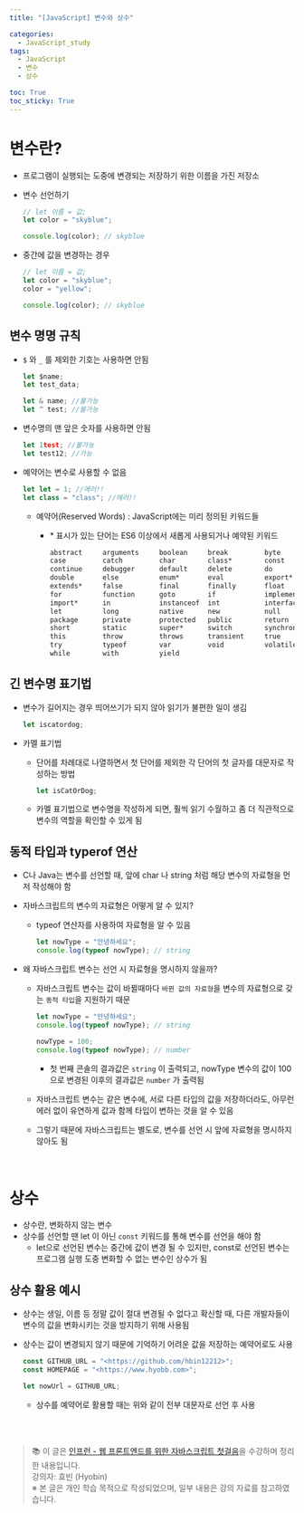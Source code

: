 ```yaml
---
title: "[JavaScript] 변수와 상수"

categories:
  - JavaScript_study
tags:
  - JavaScript
  - 변수
  - 상수

toc: True
toc_sticky: True
---
```


# 변수란?

- 프로그램이 실행되는 도중에 변경되는 저장하기 위한 이름을 가진 저장소
- 변수 선언하기

  ```jsx
  // let 이름 = 값;
  let color = "skyblue";

  console.log(color); // skyblue
  ```

- 중간에 값을 변경하는 경우

  ```jsx
  // let 이름 = 값;
  let color = "skyblue";
  color = "yellow";

  console.log(color); // skyblue
  ```

## 변수 명명 규칙

- `$` 와 `_` 를 제외한 기호는 사용하면 안됨

  ```jsx
  let $name;
  let test_data;

  let & name; //불가능
  let ^ test; //불가능
  ```

- 변수명의 맨 앞은 숫자를 사용하면 안됨
  ```jsx
  let 1test; //불가능
  let test12; //가능
  ```
- 예약어는 변수로 사용할 수 없음

  ```jsx
  let let = 1; //에러!!
  let class = "class"; //에러!!
  ```

  - 예약어(Reserved Words) : JavaScript에는 미리 정의된 키워드들

    - \* 표시가 있는 단어는 ES6 이상에서 새롭게 사용되거나 예약된 키워드

      ```txt
      abstract     arguments     boolean     break         byte
      case         catch         char        class*        const
      continue     debugger      default     delete        do
      double       else          enum*       eval          export*
      extends*     false         final       finally       float
      for          function      goto        if            implements
      import*      in            instanceof  int           interface
      let          long          native      new           null
      package      private       protected   public        return
      short        static        super*      switch        synchronized
      this         throw         throws      transient     true
      try          typeof        var         void          volatile
      while        with          yield
      ```

## 긴 변수명 표기법

- 변수가 길어지는 경우 띄어쓰기가 되지 않아 읽기가 불편한 일이 생김

  ```jsx
  let iscatordog;
  ```

- 카멜 표기법

  - 단어를 차례대로 나열하면서 첫 단어를 제외한 각 단어의 첫 글자를 대문자로 작성하는 방법

    ```jsx
    let isCatOrDog;
    ```

  - 카멜 표기법으로 변수명을 작성하게 되면, 훨씩 읽기 수월하고 좀 더 직관적으로 변수의 역할을 확인할 수 있게 됨

## 동적 타입과 typerof 연산

- C나 Java는 변수를 선언할 때, 앞에 char 나 string 처럼 해당 변수의 자료형을 먼저 작성해야 함
- 자바스크립트의 변수의 자료형은 어떻게 알 수 있지?

  - typeof 연산자를 사용하여 자료형을 알 수 있음

    ```jsx
    let nowType = "안녕하세요";
    console.log(typeof nowType); // string
    ```

- 왜 자바스크립트 변수는 선언 시 자료형을 명시하지 않을까?

  - 자바스크립트 변수는 값이 바뀔때마다 `바뀐 값의 자료형`을 변수의 자료형으로 갖는 `동적 타입`을 지원하기 때문

    ```jsx
    let nowType = "안녕하세요";
    console.log(typeof nowType); // string

    nowType = 100;
    console.log(typeof nowType); // number
    ```

    - 첫 번째 콘솔의 결과값은 `string` 이 출력되고, nowType 변수의 값이 100으로 변경된 이후의 결과값은 `number` 가 출력됨

  - 자바스크립트 변수는 같은 변수에, 서로 다른 타입의 값을 저장하더라도, 아무런 에러 없이 유연하게 값과 함께 타입이 변하는 것을 알 수 있음
  - 그렇기 때문에 자바스크립트는 별도로, 변수를 선언 시 앞에 자료형을 명시하지 않아도 됨

<br>

# 상수

- 상수란, 변화하지 않는 변수
- 상수를 선언할 땐 let 이 아닌 `const` 키워드를 통해 변수를 선언을 해야 함
  - let으로 선언된 변수는 중간에 값이 변경 될 수 있지만, const로 선언된 변수는 프로그램 실행 도중 변화할 수 없는 변수인 상수가 됨

## 상수 활용 예시

- 상수는 생일, 이름 등 정말 값이 절대 변경될 수 없다고 확신할 때, 다른 개발자들이 변수의 값을 변화시키는 것을 방지하기 위해 사용됨
- 상수는 값이 변경되지 않기 때문에 기억하기 어려운 값을 저장하는 예약어로도 사용

  ```jsx
  const GITHUB_URL = "<https://github.com/hbin12212>";
  const HOMEPAGE = "<https://www.hyobb.com>";

  let nowUrl = GITHUB_URL;
  ```

  - 상수를 예약어로 활용할 때는 위와 같이 전부 대문자로 선언 후 사용

<br>
<br>

> 📚 이 글은 [인프런 - 웹 프론트엔드를 위한 자바스크립트 첫걸음](https://www.inflearn.com/course/%ED%94%84%EB%A1%A0%ED%8A%B8%EC%97%94%EB%93%9C-%EC%9E%90%EB%B0%94%EC%8A%A4%ED%81%AC%EB%A6%BD%ED%8A%B8-%EC%B2%AB%EA%B1%B8%EC%9D%8C/dashboard)을 수강하며 정리한 내용입니다.  
> 강의자: 효빈 (Hyobin) <br>
> ※ 본 글은 개인 학습 목적으로 작성되었으며, 일부 내용은 강의 자료를 참고하였습니다.

